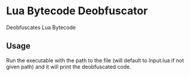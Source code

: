 # Lua Bytecode Deobfuscator

Deobfuscates Lua Bytecode

## Usage

Run the executable with the path to the file (will default to Input.lua if not given path) and it will print the deobfuscated code.
